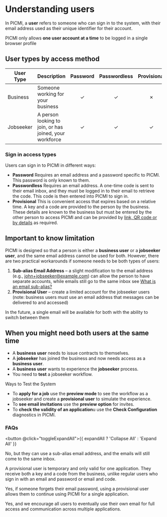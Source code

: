 # Understanding users

In PICMI, a **user** refers to someone who can sign in to the system, with their email address used as their unique
identifier for their account.

<prompt>

PICMI only allows **one user account at a time** to be logged in a single browser profile

</prompt>

## User types by access method

| **User Type** | **Description**                                         | **Password** | **Passwordless** | **Provisional** |
|---------------|---------------------------------------------------------|:------------:|:----------------:|:---------------:|
| Business      | Someone working for your business                       |      ✓       |        ✓         |        ✗        |
| Jobseeker     | A person looking to join, or has joined, your workforce |      ✓       |        ✓         |        ✓        |

<box>

### Sign in access types

Users can sign in to PICMI in different ways:

- **Password** Requires an email address and a password specific to PICMI. This password is only known to them.
- **Passwordless** Requires an email address. A one-time code is sent to their email inbox, and they must be logged in
  to their email to retrieve the code. This code is then entered into PICMI to sign in.
- **Provisional** This is convenient access that expires based on a relative time. A
  key and a code are provided to the person by the business. These details are known to the business but must be
  entered by the other person to access PICMI and can be provided
  by [link, QR code or by details](../article/provisional-user.md#type-of-access) as required.

</box>

## Important to know limitation

PICMI is designed so that a person is either a **business user** or a **jobseeker user**, and the same email address
cannot be used for both. However, there are two practical workarounds if someone needs to be both types of users:

1. **Sub-alias Email Address** – a slight modification to the email address (e.g., john+jobseeker@example.com) can allow
   the person to have separate accounts, while emails still go to the same inbox
   see [What is an email sub-alias?](../faqs#emails)
2. **Provisional User** – create a limited account for the jobseeker users (note: business users must use an email
   address that messages can be delivered to and accessed)

<prompt>

In the future, a single email will be available for both with the ability to switch between them

</prompt>

<box>

## When you might need both users at the same time

- A **business user** needs to issue contracts to themselves.
- A **jobseeker** has joined the business and now needs access as a **business user**.
- A **business user** wants to experience the **jobseeker** process.
- You need to **test** a jobseeker workflow.

<prompt>

Ways to Test the System

- To **apply for a job** use the **preview mode** to see the workflow as a jobseeker and create a **provisional user**
  to simulate the experience.
- To **see email invitations** use the **preview option** for invites.
- To **check the validity of an application**u use the **Check Configuration** diagnostics in PICMI.

</prompt>

</box>

### FAQs

<button @click="toggleExpandAll">{{ expandAll ? 'Collapse All' : 'Expand All' }}</button>

<faq question="Can a business user also apply for jobs using the same email address?" :expandAll="expandAll">

No, but they can use a sub-alias email address, and the emails will still come to the same inbox.

</faq>


<faq question="What’s the difference between a user with an email and one with provisional access?" :expandAll="expandAll">

A provisional user is temporary and only valid for one application. They receive both a key and a code from the
business, unlike regular users who sign in with an email and password or email and code.

</faq>

<faq question="Can I turn someone with an email login into a provisional user?" :expandAll="expandAll">

Yes, if someone forgets their email password, using a provisional user allows them to continue using PICMI for a single
application.

</faq>


<faq question="Can I switch a provisional user to an email-based login?" :expandAll="expandAll">

Yes, and we encourage all users to eventually use their own email for full access and communication across multiple
applications.


</faq>

<script setup lang="ts">import {ref} from 'vue';

const expandAll = ref(false);

const toggleExpandAll = () => {
  expandAll.value = !expandAll.value;
}
</script>
